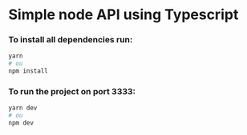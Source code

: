 # Simple node API using Typescript

### To install all dependencies run:
```bash
yarn 
# ou 
npm install
```

### To run the project on port 3333: 
```bash
yarn dev
# ou 
npm dev
```